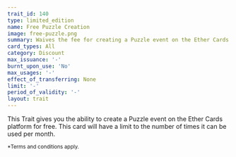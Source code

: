 ```yaml
---
trait_id: 140
type: limited_edition
name: Free Puzzle Creation
image: free-puzzle.png
summary: Waives the fee for creating a Puzzle event on the Ether Cards event platform.
card_types: All
category: Discount
max_issuance: '-'
burnt_upon_use: 'No'
max_usages: '-'
effect_of_transferring: None
limit: '-'
period_of_validity: '-'
layout: trait
---
```


This Trait gives you the ability to create a Puzzle event on the Ether Cards platform for free. This card will have a limit to the number of times it can be used per month.  

<small>*Terms and conditions apply.</small>

